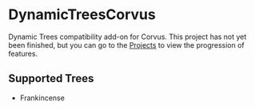 # DynamicTreesCorvus
Dynamic Trees compatibility add-on for Corvus. This project has not yet been finished, but you can go to the [Projects](https://github.com/supermassimo/DynamicTrees-ExC/projects/16) to view the progression of features.

## Supported Trees
- Frankincense
